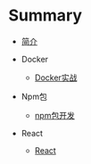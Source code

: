 # Summary

* [简介](README.md)

* Docker
  * [Docker实战](./docs/Docker实战.md)
* Npm包
  * [npm包开发](./docs/npm包开发.md)
* React
  * [React](./docs/React.md)

